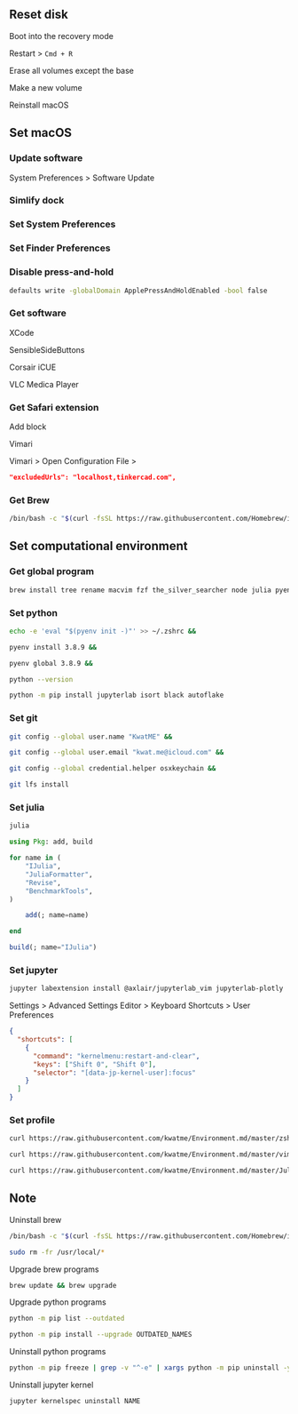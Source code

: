 ## Reset disk

Boot into the recovery mode

Restart > `Cmd + R`

Erase all volumes except the base

Make a new volume

Reinstall macOS

## Set macOS

### Update software

System Preferences > Software Update

### Simlify dock

### Set System Preferences

### Set Finder Preferences

### Disable press-and-hold

```sh
defaults write -globalDomain ApplePressAndHoldEnabled -bool false
```

### Get software

XCode

SensibleSideButtons

Corsair iCUE

VLC Medica Player

### Get Safari extension

Add block

Vimari

Vimari > Open Configuration File >

```json
"excludedUrls": "localhost,tinkercad.com",
```

### Get Brew

```sh
/bin/bash -c "$(curl -fsSL https://raw.githubusercontent.com/Homebrew/install/master/install.sh)"
```

## Set computational environment

### Get global program

```sh
brew install tree rename macvim fzf the_silver_searcher node julia pyenv-virtualenv shfmt pandoc git-lfs
```

### Set python

```sh
echo -e 'eval "$(pyenv init -)"' >> ~/.zshrc &&

pyenv install 3.8.9 &&

pyenv global 3.8.9 &&

python --version
```

```sh
python -m pip install jupyterlab isort black autoflake
```

### Set git

```sh
git config --global user.name "KwatME" &&

git config --global user.email "kwat.me@icloud.com" &&

git config --global credential.helper osxkeychain &&

git lfs install
```

### Set julia

```sh
julia
```

```julia
using Pkg: add, build

for name in (
    "IJulia",
    "JuliaFormatter",
    "Revise",
    "BenchmarkTools",
)

    add(; name=name)

end

build(; name="IJulia")
```

### Set jupyter

```sh
jupyter labextension install @axlair/jupyterlab_vim jupyterlab-plotly
```

Settings > Advanced Settings Editor > Keyboard Shortcuts > User Preferences

```json
{
  "shortcuts": [
    {
      "command": "kernelmenu:restart-and-clear",
      "keys": ["Shift 0", "Shift 0"],
      "selector": "[data-jp-kernel-user]:focus"
    }
  ]
}
```

### Set profile

```sh
curl https://raw.githubusercontent.com/kwatme/Environment.md/master/zshrc > ~/.zshrc &&

curl https://raw.githubusercontent.com/kwatme/Environment.md/master/vimrc > ~/.vimrc &&

curl https://raw.githubusercontent.com/kwatme/Environment.md/master/JuliaFormatter.toml > ~/.JuliaFormatter.toml
```

## Note

Uninstall brew

```sh
/bin/bash -c "$(curl -fsSL https://raw.githubusercontent.com/Homebrew/install/master/uninstall.sh)" &&

sudo rm -fr /usr/local/*
```

Upgrade brew programs

```sh
brew update && brew upgrade
```

Upgrade python programs

```sh
python -m pip list --outdated
```

```sh
python -m pip install --upgrade OUTDATED_NAMES
```

Uninstall python programs

```sh
python -m pip freeze | grep -v "^-e" | xargs python -m pip uninstall -y
```

Uninstall jupyter kernel

```sh
jupyter kernelspec uninstall NAME
```
